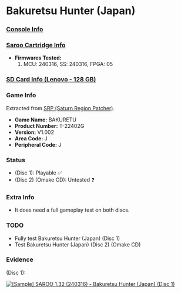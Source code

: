 # Bakuretsu Hunter (Japan)

### [Console Info](../../../../Info/Consoles/VA13/README.md)

### [Saroo Cartridge Info](../../../../Info/Cartridges/RetroGameParadiseStore/1.32F/README.md)

- <b>Firmwares Tested:</b>
  1. MCU: 240316, SS: 240316, FPGA: 05

### [SD Card Info (Lenovo - 128 GB)](../../../../Info/SdCards/Lenovo/128GB/README.md)

### Game Info

Extracted from [SRP (Saturn Region Patcher)](https://segaxtreme.net/resources/saturn-region-patcher.81/download).

- <b>Game Name:</b> BAKURETU
- <b>Product Number:</b> T-22402G
- <b>Version:</b> V1.002
- <b>Area Code:</b> J
- <b>Peripheral Code:</b> J

### Status

- (Disc 1): Playable :white_check_mark:
- (Disc 2) (Omake CD): Untested :question:

### Extra Info

- It does need a full gameplay test on both discs.

### TODO

- Fully test Bakuretsu Hunter (Japan) (Disc 1)
- Test Bakuretsu Hunter (Japan) (Disc 2) (Omake CD)

### Evidence

(Disc 1):

[![[Sample] SAROO 1.32 (240316) - Bakuretsu Hunter (Japan) (Disc 1)](https://img.youtube.com/vi/wQwzSlUxGJE/0.jpg)](https://www.youtube.com/watch?v=wQwzSlUxGJE)
